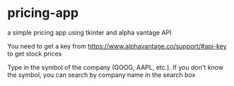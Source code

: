 # pricing-app
a simple pricing app using tkinter and alpha vantage API

You need to get a key from https://www.alphavantage.co/support/#api-key to get stock prices

Type in the symbol of the company (GOOG, AAPL, etc.). If you don't know the symbol, you can search by company name in the search box

